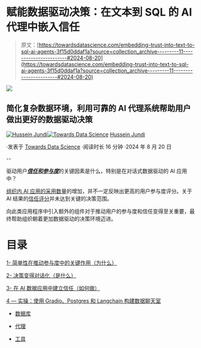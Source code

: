 # 赋能数据驱动决策：在文本到 SQL 的 AI 代理中嵌入信任

> 原文：[https://towardsdatascience.com/embedding-trust-into-text-to-sql-ai-agents-3f15d0ddaf1a?source=collection_archive---------11-----------------------#2024-08-20](https://towardsdatascience.com/embedding-trust-into-text-to-sql-ai-agents-3f15d0ddaf1a?source=collection_archive---------11-----------------------#2024-08-20)

![](../Images/a4174a1284a827efb6b44987745e46a2.png)

## 简化复杂数据环境，利用可靠的 AI 代理系统帮助用户做出更好的数据驱动决策

[](https://husseinjundi.medium.com/?source=post_page---byline--3f15d0ddaf1a--------------------------------)[![Hussein Jundi](../Images/721d74f2b902cff791715ffad7a8791f.png)](https://husseinjundi.medium.com/?source=post_page---byline--3f15d0ddaf1a--------------------------------)[](https://towardsdatascience.com/?source=post_page---byline--3f15d0ddaf1a--------------------------------)[![Towards Data Science](../Images/a6ff2676ffcc0c7aad8aaf1d79379785.png)](https://towardsdatascience.com/?source=post_page---byline--3f15d0ddaf1a--------------------------------) [Hussein Jundi](https://husseinjundi.medium.com/?source=post_page---byline--3f15d0ddaf1a--------------------------------)

·发表于 [Towards Data Science](https://towardsdatascience.com/?source=post_page---byline--3f15d0ddaf1a--------------------------------) ·阅读时长 16 分钟 ·2024 年 8 月 20 日

--

驱动用户[***信任和参与度***](https://hbr.org/2024/05/ais-trust-problem)的关键因素是什么，特别是在对话式数据驱动的 AI 应用中？

[组织内 AI 应用的采用数量](https://www.mckinsey.com/featured-insights/mckinsey-global-surveys)的增加，并不一定反映出更高的用户参与度评分。关于 AI 结果的[信任评分](https://kpmg.com/xx/en/home/insights/2023/09/trust-in-artificial-intelligence.html)并未达到关键的决策范围。

向此类应用程序中引入额外的组件对于推动用户的参与度和信任变得至关重要，最终帮助组织朝着更加数据驱动的决策环境迈进。

# 目录

[1- 简单性在推动参与度中的关键作用（为什么）](#0bf5)

[2- 决策变得对话化（是什么）](#0ca4)

[3- 在 AI 数据应用中建立信任（如何做）](#d28e)

[4 — 实操：使用 Gradio、Postgres 和 Langchain 构建数据聊天室](#c6b5)

+   [数据库](#c2cf)

+   [代理](#8306)

+   [工具](#7cb2)
